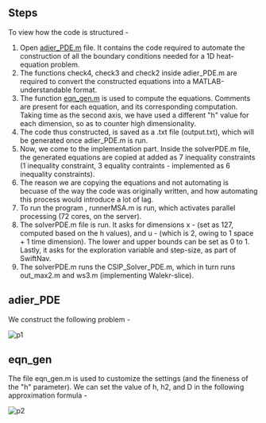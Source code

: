 ## Steps

To view how the code is structured - 

1. Open [adier_PDE.m](#adier) file. It contains the code required to automate the construction of all the boundary conditions needed for a 1D heat-equation problem.
2. The functions check4, check3 and check2 inside adier_PDE.m are required to convert the constructed equations into a MATLAB-understandable format.
3. The function [eqn_gen.m](eqn_gen) is used to compute the equations. Comments are present for each equation, and its corresponding computation. Taking time as the second axis, we have used a different "h" value for each dimension, so as to counter high dimensionality. 
4. The code thus constructed, is saved as a .txt file (output.txt), which will be generated once adier_PDE.m is run.
5. Now, we come to the implementation part. Inside the solverPDE.m file, the generated equations are copied at added as 7 inequality constraints (1 inequality constraint, 3 equality contraints - implemented as 6 inequality constraints).
6. The reason we are copying the equations and not automating is becuase of the way the code was originally written, and how automating this process would introduce a lot of lag.
7. To run the program , runnerMSA.m is run, which activates parallel processing (72 cores, on the server).
8. The solverPDE.m file is run. It asks for dimensions x - (set as 127, computed based on the h values), and u - (which is 2, owing to 1 space + 1 time dimension). The lower and upper bounds can be set as 0 to 1. Lastly, it asks for the exploration variable and step-size, as part of SwiftNav.
9. The solverPDE.m runs the CSIP_Solver_PDE.m, which in turn runs out_max2.m and ws3.m (implementing Walekr-slice).

## adier_PDE

We construct the following problem - 

![p1](https://github.com/user-attachments/assets/031a7f3b-b88e-40cd-8443-d91d0b21b5b5)

## eqn_gen

The file eqn_gen.m is used to customize the settings (and the fineness of the "h" parameter). We can set the value of h, h2, and D in the following approximation formula -

![p2](https://github.com/user-attachments/assets/30e9f37d-b7ae-4497-bdb8-946b402492fa)


